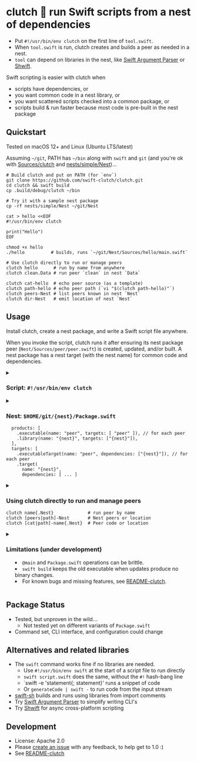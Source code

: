 # clutch 🪺 run Swift scripts from a nest of dependencies
- Put `#!/usr/bin/env clutch` on the first line of `tool.swift`.
- When `tool.swift` is run, clutch creates and builds a peer as needed in a nest.
- `tool` can depend on libraries in the nest, 
  like [Swift Argument Parser](https://github.com/apple/swift-argument-parser) 
  or [Shwift](https://github.com/GeorgeLyon/Shwift).

Swift scripting is easier with clutch when 
- scripts have dependencies, or
- you want common code in a nest library, or
- you want scattered scripts checked into a common package, or
- scripts build & run faster because most code is pre-built in the nest package

## Quickstart

Tested on macOS 12+ and Linux (Ubuntu LTS/latest)

Assuming `~/git`, PATH has `~/bin` along with `swift` and `git`
(and you're ok with [Sources/clutch](Sources/clutch) 
and [nests/simple/Nest](nests/simple/Nest))...

```
# Build clutch and put on PATH (for `env`)
git clone https://github.com/swift-clutch/clutch.git
cd clutch && swift build 
cp .build/debug/clutch ~/bin

# Try it with a sample nest package
cp -rf nests/simple/Nest ~/git/Nest

cat > hello <<EOF
#!/usr/bin/env clutch

print("Hello")
EOF

chmod +x hello 
./hello          # builds, runs `~/git/Nest/Sources/hello/main.swift`

# Use clutch directly to run or manage peers
clutch hello      # run by name from anywhere
clutch clean.Data # run peer `clean` in nest `Data`

clutch cat-hello  # echo peer source (as a template)
clutch path-hello # echo peer path (`vi "$(clutch path-hello)"`)
clutch peers-Nest # list peers known in nest `Nest`
clutch dir-Nest   # emit location of nest `Nest`
```

## Usage
Install clutch, create a nest package, and write a Swift script file anywhere.

When you invoke the script, clutch runs it after ensuring its nest package peer
(`Nest/Sources/peer/peer.swift`) is created, updated, and/or built.  A nest
package has a nest target (with the nest name) for common code and dependencies.


<details><summary>

### Script: `#!/usr/bin/env clutch`

</summary>

- The peer name is the initial filename segment (before `.`).
    - The nest name is any trailing segment (ignoring .swift), or `Nest`.
- The file is executable and has a valid hash-bang on the first line:
    - `#!/path/to/clutch`
    - `#!/usr/bin/env clutch` (best, if clutch is on your PATH)
- The script has valid top-level code, depending only on the nest library.

The nest peer in `{nest}/Sources/{peer}` will be created on first impression.
The peer file name is `main.swift`, or `{peer}.swift` if it contains `@main`.

`Package.swift` will be updated with the product and target declarations:
- `.executable(name: "{peer}", targets: [ "{peer}" ]),`
- `.executableTarget(name: "{peer}", dependencies: ["{nest}"]),` 

By default, the build uses `-c debug --quiet` (to avoid delay and noise).

</details>

<details><summary>

### Nest: `$HOME/git/{nest}/Package.swift`
```
  products: [
    .executable(name: "peer", targets: [ "peer" ]), // for each peer
    .library(name: "{nest}", targets: ["{nest}"]),
  ],
  targets: [
    .executableTarget(name: "peer", dependencies: ["{nest}"]), // for each peer
    .target(
      name: "{nest}",
      dependencies: [ ... ] 
``` 
</summary>

By default, the nest package is named `Nest` and lives at `$HOME/git/Nest`. 

To configure the nest location or output, set environment variables:
- `NEST_NAME`: to find the nest in `$HOME/{relative-path}/{nest-name}`
- `NEST_HOME_RPATH`: relative path from HOME (defaults to `git`)
- `NEST_PATH`: full path to nest package directory (ignoring other variables)
- `NEST_LOG`: any value to log steps to stdout
- `NEST_BUILD`: `@..` for `@`-delimited args, or `release`, `loud`, `verbose`

The nest directory name must be the name of the library module.

Both the nest and peer name must be valid ASCII identifiers (for now).

For sample nest packages, see [nests](nests).

</details>

<details><summary>

### Using clutch directly to run and manage peers
```
clutch name{.Nest}             # run peer by name
clutch [peers|path]-Nest       # Nest peers or location
clutch [cat|path]-name{.Nest}  # Peer code or location
```

</summary>

Use clutch directly to run scripts by filename or peer name
```
clutch name.swift      # Build and run name from default nest (even if new)
clutch name            # Run by name
```

Use clutch to list peers in a nest and find or copy the peer source file:
```
clutch peers-Data      # List peers in the `Data` nest
clutch path-name       # Echo path to source file for peer `name`
clutch cat-init.Data   # Output code from peer `init` in Data nest
```
</details>


<details><summary>

### Limitations (under development)
- `@main` and `Package.swift` operations can be brittle.
- `swift build` keeps the old executable when updates produce no binary changes.
- For known bugs and missing features, see [README-clutch](README-clutch.md).

</summary>

- The `@main` detection is simplistic for new scripts (and not done for updates).
- The `Package.swift` editing for new scripts is also a simple scan.
    - It seeks `products: ` and `  targets:` (the latter with 2 leading spaces)
        - `target:` is common; please avoid 2 spaces before it. 
        - And please avoid that text in comments or other declarations. 
    - To avoid missed/invalid insertions, tag the line before the declaration:
      with `CLUTCH_PRODUCT` or `CLUTCH_TARGET`
- Builds are based only on last-modified time.
    - Swift does not re-link the binary after edits result in the same code
      (so a second clutch run would trigger another no-op build).
- Output streams and exit codes mix clutch, swift build, and executables.
- Users have to manually move or remove the peer to rename or delete.
    - Remove `Sources/peer` and two lines for peer in the nest `Package.swift`

</details>

## Package Status
- Tested, but unproven in the wild...
    - Not tested yet on different variants of `Package.swift`
- Command set, CLI interface, and configuration could change

## Alternatives and related libraries
- The `swift` command works fine if no libraries are needed.
    - Use `#!/usr/bin/env swift` at the start of a script file to run directly
    - `swift script.swift` does the same, without the `#!` hash-bang line
    - `swift -e 'statement{; statement}' runs a snippet of code
    - Or `generateCode | swift -` to run code from the input stream
- [swift-sh](https://github.com/mxcl/swift-sh) builds and runs using libraries from import comments
- Try [Swift Argument Parser](https://github.com/apple/swift-argument-parser) to simplify writing CLI's
- Try [Shwift](https://github.com/GeorgeLyon/Shwift) for async cross-platform scripting

## Development
- License: Apache 2.0
- Please [create an issue](https://github.com/swift-nest/clutch/issues) with any feedback, to help get to 1.0 :)
- See [README-clutch](README-clutch.md)

